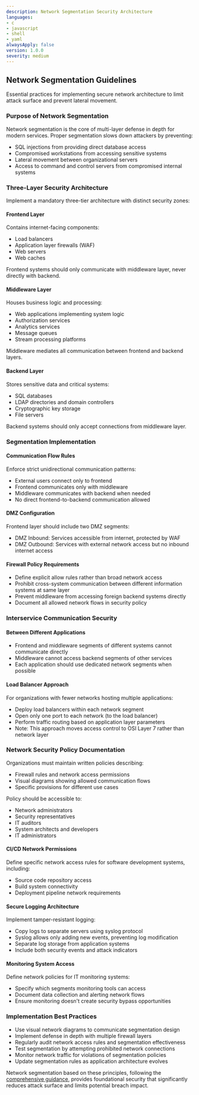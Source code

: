 ```yaml
---
description: Network Segmentation Security Architecture
languages:
- c
- javascript
- shell
- yaml
alwaysApply: false
version: 1.0.0
severity: medium
---
```


## Network Segmentation Guidelines

Essential practices for implementing secure network architecture to limit attack surface and prevent lateral movement.

### Purpose of Network Segmentation

Network segmentation is the core of multi-layer defense in depth for modern services. Proper segmentation slows down attackers by preventing:
- SQL injections from providing direct database access
- Compromised workstations from accessing sensitive systems
- Lateral movement between organizational servers
- Access to command and control servers from compromised internal systems

### Three-Layer Security Architecture

Implement a mandatory three-tier architecture with distinct security zones:

#### Frontend Layer
Contains internet-facing components:
- Load balancers
- Application layer firewalls (WAF)
- Web servers
- Web caches

Frontend systems should only communicate with middleware layer, never directly with backend.

#### Middleware Layer  
Houses business logic and processing:
- Web applications implementing system logic
- Authorization services
- Analytics services
- Message queues
- Stream processing platforms

Middleware mediates all communication between frontend and backend layers.

#### Backend Layer
Stores sensitive data and critical systems:
- SQL databases
- LDAP directories and domain controllers
- Cryptographic key storage
- File servers

Backend systems should only accept connections from middleware layer.

### Segmentation Implementation

#### Communication Flow Rules
Enforce strict unidirectional communication patterns:
- External users connect only to frontend
- Frontend communicates only with middleware
- Middleware communicates with backend when needed
- No direct frontend-to-backend communication allowed

#### DMZ Configuration
Frontend layer should include two DMZ segments:
- DMZ Inbound: Services accessible from internet, protected by WAF
- DMZ Outbound: Services with external network access but no inbound internet access

#### Firewall Policy Requirements
- Define explicit allow rules rather than broad network access
- Prohibit cross-system communication between different information systems at same layer
- Prevent middleware from accessing foreign backend systems directly
- Document all allowed network flows in security policy

### Interservice Communication Security

#### Between Different Applications
- Frontend and middleware segments of different systems cannot communicate directly
- Middleware cannot access backend segments of other services
- Each application should use dedicated network segments when possible

#### Load Balancer Approach
For organizations with fewer networks hosting multiple applications:
- Deploy load balancers within each network segment
- Open only one port to each network (to the load balancer)
- Perform traffic routing based on application layer parameters
- Note: This approach moves access control to OSI Layer 7 rather than network layer

### Network Security Policy Documentation

Organizations must maintain written policies describing:
- Firewall rules and network access permissions
- Visual diagrams showing allowed communication flows
- Specific provisions for different use cases

Policy should be accessible to:
- Network administrators
- Security representatives  
- IT auditors
- System architects and developers
- IT administrators

#### CI/CD Network Permissions
Define specific network access rules for software development systems, including:
- Source code repository access
- Build system connectivity
- Deployment pipeline network requirements

#### Secure Logging Architecture
Implement tamper-resistant logging:
- Copy logs to separate servers using syslog protocol
- Syslog allows only adding new events, preventing log modification
- Separate log storage from application systems
- Include both security events and attack indicators

#### Monitoring System Access
Define network policies for IT monitoring systems:
- Specify which segments monitoring tools can access
- Document data collection and alerting network flows
- Ensure monitoring doesn't create security bypass opportunities

### Implementation Best Practices

- Use visual network diagrams to communicate segmentation design
- Implement defense in depth with multiple firewall layers
- Regularly audit network access rules and segmentation effectiveness
- Test segmentation by attempting prohibited network connections
- Monitor network traffic for violations of segmentation policies
- Update segmentation rules as application architecture evolves

Network segmentation based on these principles, following the [comprehensive guidance](https://github.com/sergiomarotco/OWASP-Network-segmentation-cheat-sheet), provides foundational security that significantly reduces attack surface and limits potential breach impact.